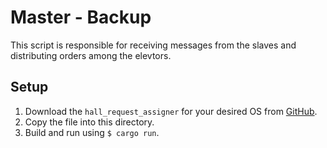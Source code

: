 # Master - Backup

This script is responsible for receiving messages from the slaves and distributing orders among the elevtors.

## Setup

1. Download the `hall_request_assigner` for your desired OS from [GitHub](https://github.com/TTK4145/Project-resources/releases).
2. Copy the file into this directory.
3. Build and run using `$ cargo run`.
